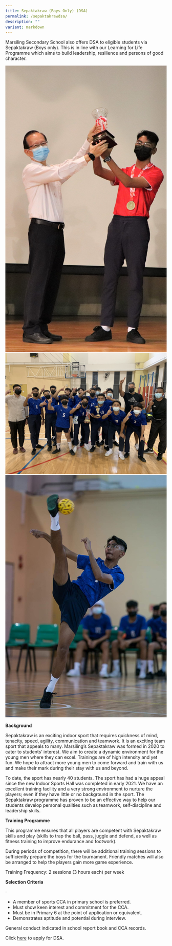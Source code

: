 ```yaml
---
title: Sepaktakraw (Boys Only) (DSA)
permalink: /sepaktakrawdsa/
description: ""
variant: markdown
---
```

Marsiling Secondary School also offers DSA to eligible students via Sepaktakraw (Boys only). This is in line with our Learning for Life Programme which aims to build leadership, resilience and persons of good character.

![](/images/takraw1.JPG)
![](/images/takraw2.jpg)
![](/images/takraw3.JPG)

**Background**

Sepaktakraw is an exciting indoor sport that requires quickness of mind, tenacity, speed, agility, communication and teamwork. It is an exciting team sport that appeals to many. Marsiling’s Sepaktakraw was formed in 2020 to cater to students’ interest. We aim to create a dynamic environment for the young men where they can excel. Trainings are of high intensity and yet fun. We hope to attract more young men to come forward and train with us and make their mark during their stay with us and beyond.

To date, the sport has nearly 40 students. The sport has had a huge appeal since the new Indoor Sports Hall was completed in early 2021. We have an excellent training facility and a very strong environment to nurture the players; even if they have little or no background in the sport. The Sepaktakraw programme has proven to be an effective way to help our students develop personal qualities such as teamwork, self-discipline and leadership skills.

**Training Programme**

This programme ensures that all players are competent with Sepaktakraw skills and play (skills to trap the ball, pass, juggle and defend, as well as fitness training to improve endurance and footwork).

During periods of competition, there will be additional training sessions to sufficiently prepare the boys for the tournament. Friendly matches will also be arranged to help the players gain more game experience.

Training Frequency: 2 sessions (3 hours each) per week

**Selection Criteria**

·         

*   A member of sports CCA in primary school is preferred.
*   Must show keen interest and commitment for the CCA.
*   Must be in Primary 6 at the point of application or equivalent.
*   Demonstrates aptitude and potential during interview.

General conduct indicated in school report book and CCA records.

Click [here](https://www.moe.gov.sg/secondary/dsa)  to apply for DSA.